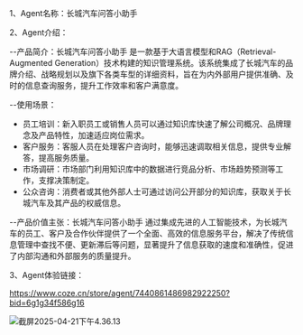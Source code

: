 1、Agent名称：长城汽车问答小助手

2、Agent介绍：

--产品简介：长城汽车问答小助手 是一款基于大语言模型和RAG（Retrieval-Augmented Generation）技术构建的知识管理系统。该系统集成了长城汽车的品牌介绍、战略规划以及旗下各类车型的详细资料，旨在为内外部用户提供准确、及时的信息查询服务，提升工作效率和客户满意度。

--使用场景：

- 员工培训：新入职员工或销售人员可以通过知识库快速了解公司概况、品牌理念及产品特性，加速适应岗位需求。
- 客户服务：客服人员在处理客户咨询时，能够迅速调取相关信息，提供专业解答，提高服务质量。
- 市场调研：市场部门利用知识库中的数据进行竞品分析、市场趋势预测等工作，支撑决策制定。
- 公众咨询：消费者或其他外部人士可通过访问公开部分的知识库，获取关于长城汽车及其产品的权威信息。

--产品价值主张：长城汽车问答小助手 通过集成先进的人工智能技术，为长城汽车的员工、客户及合作伙伴提供了一个全面、高效的信息服务平台，解决了传统信息管理中查找不便、更新滞后等问题，显著提升了信息获取的速度和准确性，促进了内部沟通和外部服务的质量提升。

3、Agent体验链接：

https://www.coze.cn/store/agent/7440861486982922250?bid=6g1g34f586g16

![截屏2025-04-21下午4.36.13](/Users/xupan/Desktop/截屏2025-04-21下午4.36.13.png)